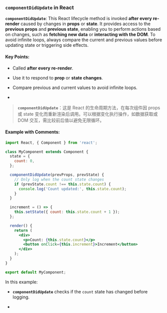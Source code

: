 ### `componentDidUpdate` in React

**`componentDidUpdate`**: This React lifecycle method is invoked **after every re-render** caused by changes in **props** or **state**. It provides access to the **previous props** and **previous state**, enabling you to perform actions based on changes, such as **fetching new data** or **interacting with the DOM**. To avoid infinite loops, always compare the current and previous values before updating state or triggering side effects.

<audio src="C:\Users\10691\Downloads\__`componentDid (4).mp3"></audio>

#### Key Points:
- Called **after every re-render**.

- Use it to respond to **prop** or **state changes**.

- Compare previous and current values to avoid infinite loops.

- <audio src="C:\Users\10691\Downloads\- Called __afte.mp3"></audio>

> **`componentDidUpdate`**：这是 React 的生命周期方法，在每次组件因 props 或 state 变化而重新渲染后调用。可以根据变化执行操作，如数据获取或 DOM 交互，需比较前后值以避免无限循环。
>
> <audio src="C:\Users\10691\Downloads\componentDidUpd.mp3"></audio>

#### Example with Comments:

<audio src="C:\Users\10691\Downloads\这段代码展示了一个 React (1).mp3"></audio>

```jsx
import React, { Component } from 'react';

class MyComponent extends Component {
  state = {
    count: 0,
  };

  componentDidUpdate(prevProps, prevState) {
    // Only log when the count state changes
    if (prevState.count !== this.state.count) {
      console.log('Count updated:', this.state.count);
    }
  }

  increment = () => {
    this.setState({ count: this.state.count + 1 });
  };

  render() {
    return (
      <div>
        <p>Count: {this.state.count}</p>
        <button onClick={this.increment}>Increment</button>
      </div>
    );
  }
}

export default MyComponent;
```

In this example:
- **`componentDidUpdate`** checks if the `count` state has changed before logging.

- <audio src="C:\Users\10691\Downloads\__`componentDid (5).mp3"></audio>